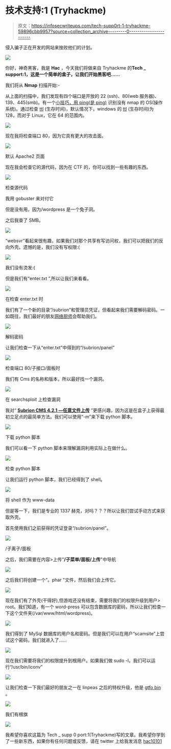 # 技术支持:1 (Tryhackme)

> 原文：<https://infosecwriteups.com/tech-supp0rt-1-tryhackme-59896cbb9957?source=collection_archive---------0----------------------->

侵入骗子正在开发的网站来挫败他们的计划。

![](img/d45e1c2b5a464b80bce359cabe291190.png)

你好，神奇黑客，我是 **Hac** ，今天我们将做来自 Tryhackme 的**Tech _ support:1，这是一个简单的盒子，让我们开始黑客吧……**

我们将从 **Nmap** 扫描开始:-

从上面的扫描中，我们发现有四个端口是开放的 22 (ssh)、80(web 服务器)、139、445(smb)。有一个[小技巧，用 ping(是 ping)](https://ostechnix.com/identify-operating-system-ttl-ping/) 识别没有 nmap 的 OS(操作系统)。通过检查 [ttl](https://www.cloudflare.com/en-gb/learning/cdn/glossary/time-to-live-ttl/) (生存时间)，默认情况下，windows 的 [ttl](https://www.cloudflare.com/en-gb/learning/cdn/glossary/time-to-live-ttl/) (生存时间)为 128，而对于 Linux，它在 64 的范围内。

![](img/84f976064bf728832566bc79b5195266.png)

现在我将检查端口 80，因为它具有更大的攻击面。

![](img/e770c242cedd4e5f1d94a25e289b1be2.png)

默认 Apache2 页面

现在我会检查它的源代码，因为在 CTF 的，你可以找到一些有趣的东西。

![](img/42b5e24edad9a0322c0330a2dbb88dfd.png)

检查源代码

我用 gobuster 来对付它

但是没有用，因为/wordpress 是一个兔子洞。

之后我查了 SMB。

![](img/926dc050e5390dac6c4f2ff8d1249503.png)

“websvr”看起来很有趣，如果我们对那个共享有写访问权，我们可以把我们的反向外壳。遗憾的是，我们没有写权限:(

![](img/786a84236e999d888e9bad32f18764fd.png)

我们没有烫发:(

但是我们有“enter.txt ”,所以让我们来看看。

![](img/ffd52b802e855366406b5a040150ecf1.png)

在检查 enter.txt 时

我们有了一个新的目录“/subrion”和管理员凭证，但看起来我们需要解码密码。一如既往，我们最好的朋友[网络厨师](https://gchq.github.io/CyberChef)会帮助我们。

![](img/108b69a04640073bc788eba9c190c5ca.png)

解码密码

让我们检查一下从“enter.txt”中得到的“/subrion/panel”

![](img/fe85192adfb34f8a7c598979549b5f1c.png)

检查端口 80/子接口/面板时

我们有 Cms 的名称和版本，所以最好找一个漏洞。

![](img/09a2f7bbaf14c34a8065ebd4bf0c0d4e.png)

在 searchsploit 上检查漏洞

我对“ [**Subrion CMS 4.2.1 —任意文件上传**](https://www.exploit-db.com/exploits/49876) ”更感兴趣，因为这是在盒子上获得最初立足点的最简单方法。我们可以使用“-m”来下载 python 脚本。

![](img/574cd6b70a4793a2ef0a431f2f320ae1.png)

下载 python 脚本

我们可以看一下 python 脚本来理解漏洞利用实际上在做什么。

![](img/512f65c34d49311a18df1ae376da7586.png)

检查 python 脚本

让我们运行 python 脚本，我们已经得到了 shell。

![](img/137402e68cb26726acebf0497b9dc551.png)

将 shell 作为 www-data

但是等一下，我们是专业的 1337 赫克，对吗？？？所以让我们尝试手动方式来获取外壳。

首先使用我们之前获得的凭证登录“/subrion/panel”。

![](img/ce5e947689922c5e362368e43a182747.png)

/子离子/面板

之后，我们需要在内容>上传"**/子菜单/面板/上传**"中导航

![](img/db848b0a3ac653b263fb1d092bb872f0.png)

之后我们将创建一个”。phar "文件，然后我们会上传它。

![](img/91e7672f759964e241bfb70057258e81.png)

现在我们有了外壳(干得好),但游戏还没有结束，需要将我们的权限升级到用户> root。我们知道，有一个 word-press 可以包含数据库的密码，所以让我们检查一下这个文件夹(/var/www/html/wordpress)。

![](img/0dbf67cce07a10371491befe0dd90334.png)

我们得到了 MySql 数据库的用户名和密码。但是我们可以在用户“scamsite”上尝试这个密码，我们就进入了……

![](img/8adf45c0d7a4a47f35d0bba9b6fc386e.png)

现在我们需要将我们的权限提升到根用户。如果我们做 sudo -l，我们可以运行“/usr/bin/iconv”

![](img/d5dbc76ad572bd45a32591a468929f3c.png)

让我们检查一下我们最好的朋友之一在 linpeas 之后的特权升级，他是 [gtfo bin](https://gtfobins.github.io/gtfobins/iconv/) 。

![](img/f7aedd00ace2ac9a3f6aa382d2b786e7.png)

我们有根旗

![](img/beb670de07c97673f023cf59d73567a0.png)

我希望你喜欢这篇为 Tech _ supp 0 port:1(Tryhackme)写的文章。我希望你学到了一些新东西，如果你有任何问题或反馈，请在 twitter 上给我发消息 [hac10101](https://twitter.com/Hac10101)